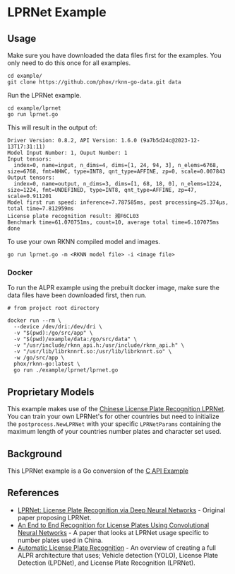 # LPRNet Example

## Usage


Make sure you have downloaded the data files first for the examples.
You only need to do this once for all examples.

```
cd example/
git clone https://github.com/phox/rknn-go-data.git data
```

Run the LPRNet example.
```
cd example/lprnet
go run lprnet.go
```


This will result in the output of:
```
Driver Version: 0.8.2, API Version: 1.6.0 (9a7b5d24c@2023-12-13T17:31:11)
Model Input Number: 1, Ouput Number: 1
Input tensors:
  index=0, name=input, n_dims=4, dims=[1, 24, 94, 3], n_elems=6768, size=6768, fmt=NHWC, type=INT8, qnt_type=AFFINE, zp=0, scale=0.007843
Output tensors:
  index=0, name=output, n_dims=3, dims=[1, 68, 18, 0], n_elems=1224, size=1224, fmt=UNDEFINED, type=INT8, qnt_type=AFFINE, zp=47, scale=0.911201
Model first run speed: inference=7.787585ms, post processing=25.374µs, total time=7.812959ms
License plate recognition result: 湘F6CL03
Benchmark time=61.070751ms, count=10, average total time=6.107075ms
done
```

To use your own RKNN compiled model and images.
```
go run lprnet.go -m <RKNN model file> -i <image file>
```

### Docker

To run the ALPR example using the prebuilt docker image, make sure the data files have been downloaded first,
then run.
```
# from project root directory

docker run --rm \
  --device /dev/dri:/dev/dri \
  -v "$(pwd):/go/src/app" \
  -v "$(pwd)/example/data:/go/src/data" \
  -v "/usr/include/rknn_api.h:/usr/include/rknn_api.h" \
  -v "/usr/lib/librknnrt.so:/usr/lib/librknnrt.so" \
  -w /go/src/app \
  phox/rknn-go:latest \
  go run ./example/lprnet/lprnet.go
```


## Proprietary Models

This example makes use of the [Chinese License Plate Recognition LPRNet](https://github.com/sirius-ai/LPRNet_Pytorch). 
You can train your own LPRNet's for other countries but need to initialize
the `postprocess.NewLPRNet` with your specific `LPRNetParams` containing the
maximum length of your countries number plates and character set used.


## Background

This LPRNet example is a Go conversion of the [C API Example](https://github.com/airockchip/rknn_model_zoo/blob/main/examples/LPRNet/cpp/main.cc)


## References

* [LPRNet: License Plate Recognition via Deep Neural Networks](https://arxiv.org/pdf/1806.10447v1) - Original
paper proposing LPRNet.
* [An End to End Recognition for License Plates Using Convolutional Neural Networks](https://www.researchgate.net/publication/332650352_An_End_to_End_Recognition_for_License_Plates_Using_Convolutional_Neural_Networks) - A paper
that looks at LPRNet usage specific to number plates used in China.
* [Automatic License Plate Recognition](https://hailo.ai/blog/automatic-license-plate-recognition-with-hailo-8/) - An overview
of creating a full ALPR architecture that uses; Vehicle detection (YOLO),  License Plate Detection (LPDNet), 
and License Plate Recognition (LPRNet). 

